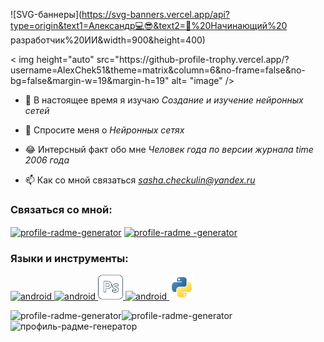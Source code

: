 

![SVG-баннеры](https://svg-banners.vercel.app/api?type=origin&text1=Александр💻😎&text2=💖%20Начинающий%20 разработчик%20ИИ&width=900&height=400)





<p align="left"> < img height="auto" src="https://github-profile-trophy.vercel.app/?username=AlexChek51&theme=matrix&column=6&no-frame=false&no-bg=false&margin-w=19&margin-h=19" alt= "image" /> </p>

- 🌱 В настоящее время я изучаю *Создание и изучение нейронных сетей*

- 💬 Спросите меня о *Нейронных сетях*

- 😂 Интерсный факт обо мне *Человек года по версии журнала time 2006 года*

- 📫 Как со мной связаться *sasha.checkulin@yandex.ru*

<h3 align="left">Связаться со мной:</h3> <p align="left"> <a href="https: //github.com/AlexChek51" target="blank"><img align="center" src=https://raw.githubusercontent.com/rahuldkjain/github-profile-readme-generator/master/src/images/icons /Social/github.svg alt="profile-radme-generator" height="30" width="40" /></a> <a href="https://discord.gg/marcus9503" target="blank "><img align="center" src=https://raw.githubusercontent.com/rahuldkjain/github-profile-readme-generator/master/src/images/icons/Social/discord.svg alt="profile-radme -generator" height="30" width="40" /></a> </p>

<h3 align="left">Языки и инструменты:</h3> <p align="left"> <a href =https://www.blender.org/ target="_blank" rel="noreferrer"> <img src=https://download.blender.org/branding/community/blender_community_badge_white.svg alt="android" width= "40" height="40"/> </a> <a href=https://www.linux.org/ target="_blank" rel="noreferrer"> <img src=https://raw.githubusercontent .com/devicons/devicon/master/icons/linux/linux-original.svg alt="android" width="40" height="40"/> </a> <a href=https://www.photoshop .com/en target="_blank" rel="noreferrer"> <img src=https://raw.githubusercontent.com/devicons/devicon/master/icons/photoshop/photoshop-line.svg alt="android" ширина ="40" height="40"/> </a> <a href=https://www.postgresql.org target="_blank" rel="noreferrer"> <img src=https://raw.githubusercontent .com/devicons/devicon/master/icons/postgresql/postgresql-original-wordmark.svg alt="android" width="40" height="40"/> </a> <a href=https://www .питон.org target="_blank" rel="noreferrer"> <img src=https://raw.githubusercontent.com/devicons/devicon/master/icons/python/python-original.svg alt="android" width="40 " height="40"/> </a> </p>



<img align="left" height="auto" width={300} src="https://github-readme-stats.vercel.app/ api?username=AlexChek51&show_icons=true&theme=dark&locale=en&hide_border=false" alt="profile-radme-generator" />



<img align="left" height="auto" width={300} src="https://github -readme-streak-stats.herokuapp.com/?user=AlexChek51&theme=dark&mode=weekly&hide_border=false&locale=en" alt="profile-radme-generator" />



<img align="left" height="auto" width={300} src="https://github-readme-stats.vercel.app/api/top-langs/?username=AlexChek51&theme=dark&hide_border=false" alt ="профиль-радме-генератор" />

